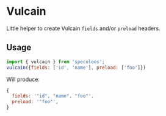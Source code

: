 # Vulcain

Little helper to create Vulcain `fields` and/or `preload` headers.

## Usage

```js
import { vulcain } from 'speculoos';
vulcain({fields: ['id', 'name'], preload: ['foo']})
```

Will produce:

```js
{
  fields: '"id", "name", "foo"',
  preload: '"foo"',
}
```
